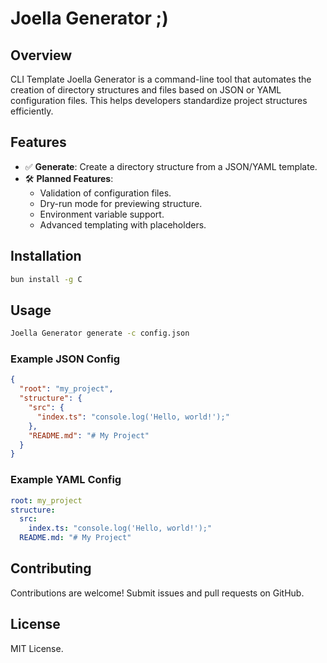 # Joella Generator ;)

## Overview
CLI Template Joella Generator is a command-line tool that automates the creation of directory structures and files based on JSON or YAML configuration files. This helps developers standardize project structures efficiently.

## Features
- ✅ **Generate**: Create a directory structure from a JSON/YAML template.
- 🛠️ **Planned Features**:
  - Validation of configuration files.
  - Dry-run mode for previewing structure.
  - Environment variable support.
  - Advanced templating with placeholders.

## Installation
```sh
bun install -g C
```

## Usage
```sh
Joella Generator generate -c config.json 
```

### Example JSON Config
```json
{
  "root": "my_project",
  "structure": {
    "src": {
      "index.ts": "console.log('Hello, world!');"
    },
    "README.md": "# My Project"
  }
}
```

### Example YAML Config
```yaml
root: my_project
structure:
  src:
    index.ts: "console.log('Hello, world!');"
  README.md: "# My Project"
```

## Contributing
Contributions are welcome! Submit issues and pull requests on GitHub.

## License
MIT License.

